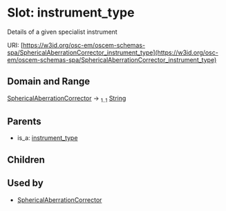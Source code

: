 
# Slot: instrument_type

Details of a given specialist instrument

URI: [https://w3id.org/osc-em/oscem-schemas-spa/SphericalAberrationCorrector_instrument_type](https://w3id.org/osc-em/oscem-schemas-spa/SphericalAberrationCorrector_instrument_type)


## Domain and Range

[SphericalAberrationCorrector](SphericalAberrationCorrector.md) &#8594;  <sub>1..1</sub> [String](types/String.md)

## Parents

 *  is_a: [instrument_type](instrument_type.md)

## Children


## Used by

 * [SphericalAberrationCorrector](SphericalAberrationCorrector.md)
